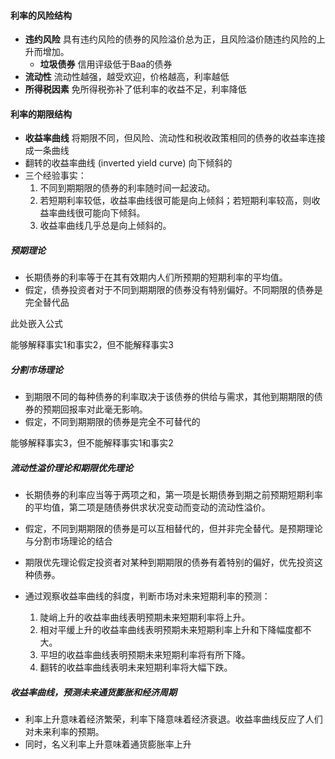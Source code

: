 #### 利率的风险结构

* __违约风险__ 具有违约风险的债券的风险溢价总为正，且风险溢价随违约风险的上升而增加。
  * __垃圾债券__ 信用评级低于Baa的债券
* __流动性__ 流动性越强，越受欢迎，价格越高，利率越低
* __所得税因素__ 免所得税弥补了低利率的收益不足，利率降低


#### 利率的期限结构

* __收益率曲线__ 将期限不同，但风险、流动性和税收政策相同的债券的收益率连接成一条曲线
* 翻转的收益率曲线 (inverted yield curve) 向下倾斜的
* 三个经验事实：
  1. 不同到期期限的债券的利率随时间一起波动。
  2. 若短期利率较低，收益率曲线很可能是向上倾斜；若短期利率较高，则收益率曲线很可能向下倾斜。
  3. 收益率曲线几乎总是向上倾斜的。

##### 预期理论

* 长期债券的利率等于在其有效期内人们所预期的短期利率的平均值。
* 假定，债券投资者对于不同到期期限的债券没有特别偏好。不同期限的债券是完全替代品

此处嵌入公式

能够解释事实1和事实2，但不能解释事实3

##### 分割市场理论

* 到期限不同的每种债券的利率取决于该债券的供给与需求，其他到期期限的债券的预期回报率对此毫无影响。
* 假定，不同到期期限的债券是完全不可替代的

能够解释事实3，但不能解释事实1和事实2

##### 流动性溢价理论和期限优先理论

* 长期债券的利率应当等于两项之和，第一项是长期债券到期之前预期短期利率的平均值，第二项是随债券供求状况变动而变动的流动性溢价。
* 假定，不同到期期限的债券是可以互相替代的，但并非完全替代。是预期理论与分割市场理论的结合

* 期限优先理论假定投资者对某种到期期限的债券有着特别的偏好，优先投资这种债券。

* 通过观察收益率曲线的斜度，判断市场对未来短期利率的预测：
  1. 陡峭上升的收益率曲线表明预期未来短期利率将上升。
  2. 相对平缓上升的收益率曲线表明预期未来短期利率上升和下降幅度都不大。
  3. 平坦的收益率曲线表明预期未来短期利率将有所下降。
  4. 翻转的收益率曲线表明未来短期利率将大幅下跌。

##### 收益率曲线，预测未来通货膨胀和经济周期

* 利率上升意味着经济繁荣，利率下降意味着经济衰退。收益率曲线反应了人们对未来利率的预期。
* 同时，名义利率上升意味着通货膨胀率上升
